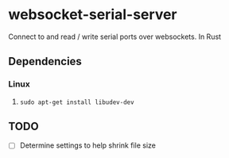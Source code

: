 # websocket-serial-server
Connect to and read / write serial ports over websockets. In Rust

## Dependencies

### Linux

1. `sudo apt-get install libudev-dev`

## TODO
* [ ] Determine settings to help shrink file size
 
